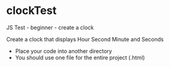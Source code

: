 # clockTest
JS Test - beginner - create a clock 

Create a clock that displays Hour Second Minute and Seconds  
* Place your code into another directory
* You should use one file for the entire project (.html)
